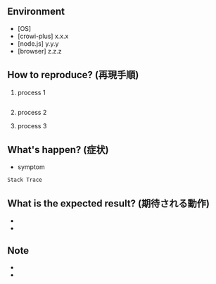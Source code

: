 Environment
------------

- [OS]
- [crowi-plus] x.x.x
- [node.js] y.y.y
- [browser] z.z.z


How to reproduce? (再現手順)
---------------------------

1. process 1

    ```bash
    
    ```

1. process 2
1. process 3


What's happen? (症状)
---------------------

- symptom

```
Stack Trace
```


What is the expected result? (期待される動作)
-------------------------------------------

- 
- 


Note
----

- 
- 
